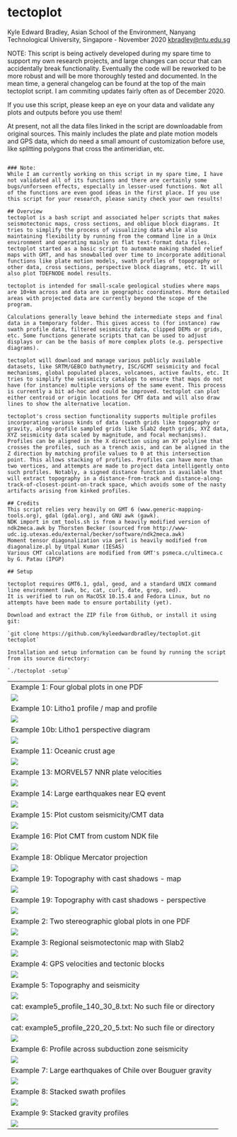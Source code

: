 # tectoplot

Kyle Edward Bradley, Asian School of the Environment, Nanyang Technological University, Singapore - November 2020
kbradley@ntu.edu.sg

NOTE: This script is being actively developed during my spare time to support my own research projects, and large changes can occur that can accidentally break functionality. Eventually the code will be reworked to be more robust and will be more thoroughly tested and documented. In the mean time, a general changelog can be found at the top of the main tectoplot script. I am commiting updates fairly often as of December 2020.

If you use this script, please keep an eye on your data and validate any plots and outputs before you use them!

At present, not all the data files linked in the script are downloadable from original sources. This mainly includes the plate and plate motion models and GPS data, which do need a small amount of customization before use, like splitting polygons that cross the antimeridian, etc.

<table>
<tr>
<td>Example 1: Four global plots in one PDF
</td>
</tr>
<tr>
<td><img src=examples/example1.jpg></td>
</tr>
<tr>
<td>Example 10: Litho1 profile / map and profile
</td>
</tr>
<tr>
<td><img src=examples/example10.jpg></td>
</tr>
<tr>
<td>Example 10b: Litho1 perspective diagram
</td>
</tr>
<tr>
<td><img src=examples/example10_profile_150_40_10.jpg></td>
</tr>
<tr>
<td>Example 11: Oceanic crust age
</td>
</tr>
<tr>
<td><img src=examples/example11.jpg></td>
</tr>
<tr>
<td>Example 13: MORVEL57 NNR plate velocities
</td>
</tr>
<tr>
<td><img src=examples/example13.jpg></td>
</tr>
<tr>
<td>Example 14: Large earthquakes near EQ event
</td>
</tr>
<tr>
<td><img src=examples/example14.jpg></td>
</tr>
<tr>
<td>Example 15: Plot custom seismicity/CMT data
</td>
</tr>
<tr>
<td><img src=examples/example15.jpg></td>
</tr>
<tr>
<td>Example 16: Plot CMT from custom NDK file
</td>
</tr>
<tr>
<td><img src=examples/example16.jpg></td>
</tr>
<tr>
<td>Example 18: Oblique Mercator projection
</td>
</tr>
<tr>
<td><img src=examples/example18.jpg></td>
</tr>
<tr>
<td>Example 19: Topography with cast shadows - map
</td>
</tr>
<tr>
<td><img src=examples/example19.jpg></td>
</tr>
<tr>
<td>Example 19: Topography with cast shadows - perspective
</td>
</tr>
<tr>
<td><img src=examples/example19_oblique.jpg></td>
</tr>
<tr>
<td>Example 2: Two stereographic global plots in one PDF
</td>
</tr>
<tr>
<td><img src=examples/example2.jpg></td>
</tr>
<tr>
<td>Example 3: Regional seismotectonic map with Slab2
</td>
</tr>
<tr>
<td><img src=examples/example3.jpg></td>
</tr>
<tr>
<td>Example 4: GPS velocities and tectonic blocks
</td>
</tr>
<tr>
<td><img src=examples/example4.jpg></td>
</tr>
<tr>
<td>Example 5: Topography and seismicity
</td>
</tr>
<tr>
<td><img src=examples/example5.jpg></td>
</tr>
<tr>
<td>cat: example5_profile_140_30_8.txt: No such file or directory
</td>
</tr>
<tr>
<td><img src=examples/example5_profile_140_30_8.jpg></td>
</tr>
<tr>
<td>cat: example5_profile_220_20_5.txt: No such file or directory
</td>
</tr>
<tr>
<td><img src=examples/example5_profile_220_20_5.jpg></td>
</tr>
<tr>
<td>Example 6: Profile across subduction zone seismicity
</td>
</tr>
<tr>
<td><img src=examples/example6.jpg></td>
</tr>
<tr>
<td>Example 7: Large earthquakes of Chile over Bouguer gravity
</td>
</tr>
<tr>
<td><img src=examples/example7.jpg></td>
</tr>
<tr>
<td>Example 8: Stacked swath profiles
</td>
</tr>
<tr>
<td><img src=examples/example8.jpg></td>
</tr>
<tr>
<td>Example 9: Stacked gravity profiles
</td>
</tr>
<tr>
<td><img src=examples/example9.jpg></td>
</tr>

```

### Note:
While I am currently working on this script in my spare time, I have not validated all of its functions and there are certainly some bugs/unforseen effects, especially in lesser-used functions. Not all of the functions are even good ideas in the first place. If you use this script for your research, please sanity check your own results!

## Overview
tectoplot is a bash script and associated helper scripts that makes seismotectonic maps, cross sections, and oblique block diagrams. It tries to simplify the process of visualizing data while also maintaining flexibility by running from the command line in a Unix environment and operating mainly on flat text-format data files. tectoplot started as a basic script to automate making shaded relief maps with GMT, and has snowballed over time to incorporate additional functions like plate motion models, swath profiles of topography or other data, cross sections, perspective block diagrams, etc. It will also plot TDEFNODE model results.

tectoplot is intended for small-scale geological studies where maps are 10+km across and data are in geographic coordinates. More detailed areas with projected data are currently beyond the scope of the program.

Calculations generally leave behind the intermediate steps and final data in a temporary folder. This gives access to (for instance) raw swath profile data, filtered seismicity data, clipped DEMs or grids, etc. Some functions generate scripts that can be used to adjust displays or can be the basis of more complex plots (e.g. perspective diagrams).

tectoplot will download and manage various publicly available datasets, like SRTM/GEBCO bathymetry, ISC/GCMT seismicity and focal mechanisms, global populated places, volcanoes, active faults, etc. It tries to simplify the seismicity catalogs to ensure that maps do not have (for instance) multiple versions of the same event. This process is currently a bit ad-hoc and could be improved. tectoplot can plot either centroid or origin locations for CMT data and will also draw lines to show the alternative location.

tectoplot's cross section functionality supports multiple profiles incorporating various kinds of data (swath grids like topography or gravity, along-profile sampled grids like Slab2 depth grids, XYZ data, XYZ seismicity data scaled by magnitude, and focal mechanisms). Profiles can be aligned in the X direction using an XY polyline that crosses the profiles, such as a trench axis, and can be aligned in the Z direction by matching profile values to 0 at this intersection point. This allows stacking of profiles. Profiles can have more than two vertices, and attempts are made to project data intelligently onto such profiles. Notably, a signed distance function is available that will extract topography in a distance-from-track and distance-along-track-of-closest-point-on-track space, which avoids some of the nasty artifacts arising from kinked profiles.

## Credits
This script relies very heavily on GMT 6 (www.generic-mapping-tools.org), gdal (gdal.org), and GNU awk (gawk).
NDK import in cmt_tools.sh is from a heavily modified version of ndk2meca.awk by Thorsten Becker (sourced from http://www-udc.ig.utexas.edu/external/becker/software/ndk2meca.awk)
Moment tensor diagonalization via perl is heavily modified from diagonalize.pl by Utpal Kumar (IESAS)
Various CMT calculations are modified from GMT's psmeca.c/ultimeca.c by G. Patau (IPGP)

## Setup

tectoplot requires GMT6.1, gdal, geod, and a standard UNIX command line environment (awk, bc, cat, curl, date, grep, sed).
It is verified to run on MacOSX 10.15.4 and Fedora Linux, but no attempts have been made to ensure portability (yet).

Download and extract the ZIP file from Github, or install it using git:

`git clone https://github.com/kyleedwardbradley/tectoplot.git tectoplot`

Installation and setup information can be found by running the script from its source directory:

`./tectoplot -setup`
